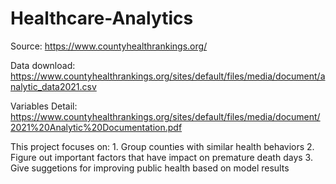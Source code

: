 # Healthcare-Analytics

Source:
https://www.countyhealthrankings.org/

Data download: 
https://www.countyhealthrankings.org/sites/default/files/media/document/analytic_data2021.csv 

Variables Detail:
https://www.countyhealthrankings.org/sites/default/files/media/document/2021%20Analytic%20Documentation.pdf

This project focuses on:
    1. Group counties with similar health behaviors
    2. Figure out important factors that have impact on premature death days
    3. Give suggetions for improving public health based on model results
